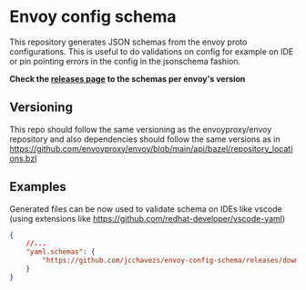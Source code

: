 # Envoy config schema

This repository generates JSON schemas from the envoy proto configurations. This is useful to do validations on config for example on IDE or pin pointing errors in the config in the jsonschema fashion.

**Check the [releases page](https://github.com/factisresearch/envoy-config-schema/releases) to the schemas per envoy's version**

## Versioning

This repo should follow the same versioning as the envoyproxy/envoy repository and also dependencies should follow the same versions as in https://github.com/envoyproxy/envoy/blob/main/api/bazel/repository_locations.bzl

## Examples

Generated files can be now used to validate schema on IDEs like vscode (using extensions like https://github.com/redhat-developer/vscode-yaml)

```json
{
    //...
    "yaml.schemas": {
        "https://github.com/jcchavezs/envoy-config-schema/releases/download/v1.21.0/v3_Bootstrap.json": "envoy-config.yaml"
    }
}
```
